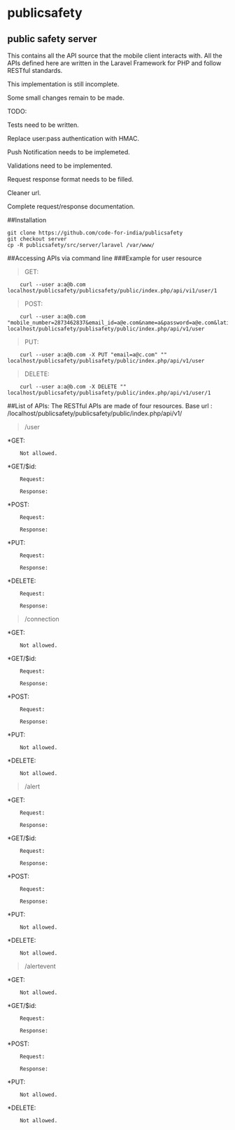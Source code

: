publicsafety
============

## public safety server

This contains all the API source that the mobile client interacts with.
All the APIs defined here are written in the Laravel Framework for PHP and follow RESTful standards.

This implementation is still incomplete.

Some small changes remain to be made.

TODO:

Tests need to be written.

Replace user:pass authentication with HMAC.

Push Notification needs to be implemeted.

Validations need to be implemented.

Request response format needs to be filled.

Cleaner url.

Complete request/response documentation.


##Installation
```shell
git clone https://github.com/code-for-india/publicsafety
git checkout server
cp -R publicsafety/src/server/laravel /var/www/ 
```

##Accessing APIs via command line
###Example for user resource

> GET:

        curl --user a:a@b.com localhost/publicsafety/publicsafety/public/index.php/api/vi1/user/1
> POST:

        curl --user a:a@b.com "mobile_number=2873462837&email_id=a@e.com&name=a&password=a@e.com&latitude=343534.343&longitude=123123.21" localhost/publicsafety/publisafety/public/index.php/api/v1/user 
> PUT:                

        curl --user a:a@b.com -X PUT "email=a@c.com" "" localhost/publicsafety/publisafety/public/index.php/api/v1/user 
> DELETE: 

        curl --user a:a@b.com -X DELETE "" localhost/publicsafety/publisafety/public/index.php/api/v1/user/1 

##List of APIs:
The RESTful APIs are made of four resources.
Base url : /localhost/publicsafety/publicsafety/public/index.php/api/v1/
> /user

 *GET:

        Not allowed.   

 *GET/$id:
         
        Request:

        Response:

 *POST: 
        
        Request:

        Response:

 *PUT:  
       
        Request:

        Response:

 *DELETE:        

        Request:

        Response:

 > /connection

 *GET:

        Not allowed.

 *GET/$id:

        Request:

        Response:

 *POST:

        Request:

        Response:

 *PUT:

        Not allowed.

 *DELETE:

        Not allowed.

 > /alert

 *GET:

        Request:

        Response: 

 *GET/$id:

        Request:

        Response:

 *POST:

        Request:

        Response: 

 *PUT:

        Not allowed.

 *DELETE:

        Not allowed.

 > /alertevent

 *GET:

        Not allowed.

 *GET/$id:

        Request:

        Response:

 *POST:

        Request:

        Response:

 *PUT:

        Not allowed.

 *DELETE:

        Not allowed.

